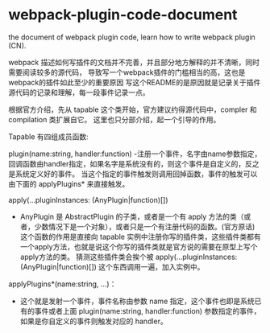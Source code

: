 # webpack-plugin-code-document
the document of webpack plugin code, learn how to write webpack plugin (CN).

webpack 描述如何写插件的文档并不完善，并且部分地方解释的并不清晰，同时需要阅读较多的源代码，
导致写一个webpack插件的门槛相当的高，这也是webpack的插件如此至少的重要原因
写这个README的是原因就是记录关于插件源代码的记录和理解，每一段事件记录一点。

根据官方介绍，先从 tapable 这个类开始，官方建议约得源代码中，compler 和 compilation 类扩展自它。
这里也只分部介绍，起一个引导的作用。

Tapable 有四组成员函数:

plugin(name:string, handler:function) 
 -注册一个事件，名字由name参数指定，回调函数由handler指定，如果名字是系统没有的，则这个事件是自定义的，反之是系统定义好的事件。
 当这个指定的事件触发则调用回掉函数，事件的触发可以由下面的 applyPlugins* 来直接触发。
 
apply(…pluginInstances: (AnyPlugin|function)[])
- AnyPlugin 是 AbstractPlugin 的子类，或者是一个有 apply 方法的类（或者，少数情况下是一个对象），或者只是一个有注册代码的函数。(官方原话)
这个函数的作用是直接向 tapable 实例中注册你写的插件类，这些插件类都有一个apply方法，也就是说这个你写的插件类就是官方说的需要在原型上写个apply方法的类。
猜测这些插件类会挨个被 apply(…pluginInstances: (AnyPlugin|function)[]) 这个东西调用一遍，加入实例中。

applyPlugins*(name:string, …)：
- 这个就是发射一个事件，事件名称由参数 name 指定，这个事件也即是系统已有的事件或者上面 plugin(name:string, handler:function) 参数指定的事件，
如果是你自定义的事件则触发对应的 handler。

